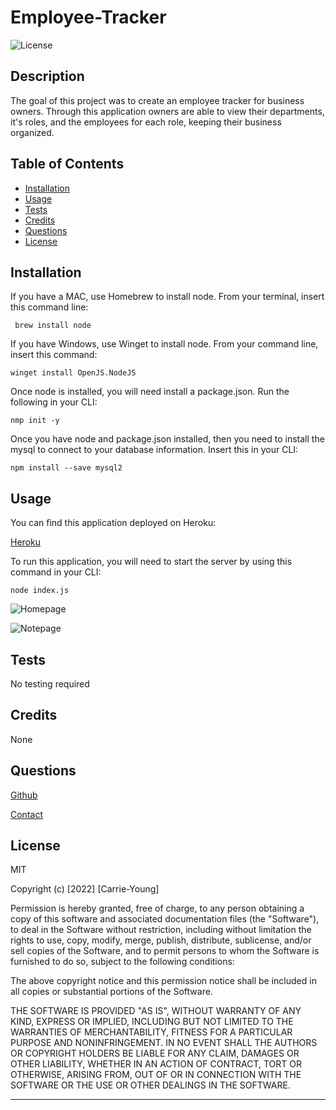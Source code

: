 # Employee-Tracker
![License](https://img.shields.io/badge/license-MIT-blue.svg)

## Description

The goal of this project was to create an employee tracker for business owners. Through this application owners are able to view their departments, it's roles, and the employees for each role, keeping their business organized.

## Table of Contents

- [Installation](#installation)
- [Usage](#usage)
- [Tests](#tests)
- [Credits](#credits)
- [Questions](#questions)
- [License](#license)


## Installation

If you have a MAC, use Homebrew to install node. From your terminal, insert this command line:

```
 brew install node
 ```

If you have Windows, use Winget to install node. From your command line, insert this command: 

```
winget install OpenJS.NodeJS
```
Once node is installed, you will need install a package.json. Run the following in your CLI:

```
nmp init -y
```
Once you have node and package.json installed, then you need to install the mysql to connect to your database information. Insert this in your CLI:

```
npm install --save mysql2
```


## Usage

You can find this application deployed on Heroku:

[Heroku](https://carrieky-note-taker.herokuapp.com/)

To run this application, you will need to start the server by using this command in your CLI:

```
node index.js
```

![Homepage](./public/assets/images/Homepage.png)

![Notepage](./public/assets/images/Notepage.png)

## Tests

No testing required

## Credits

None

## Questions

[Github](https://github.com/carrieky04)

[Contact](mailto:carrieky04@gmail.com)

## License

MIT

Copyright (c) [2022] [Carrie-Young]

Permission is hereby granted, free of charge, to any person obtaining a copy
of this software and associated documentation files (the "Software"), to deal
in the Software without restriction, including without limitation the rights
to use, copy, modify, merge, publish, distribute, sublicense, and/or sell
copies of the Software, and to permit persons to whom the Software is
furnished to do so, subject to the following conditions:

The above copyright notice and this permission notice shall be included in all
copies or substantial portions of the Software.

THE SOFTWARE IS PROVIDED "AS IS", WITHOUT WARRANTY OF ANY KIND, EXPRESS OR
IMPLIED, INCLUDING BUT NOT LIMITED TO THE WARRANTIES OF MERCHANTABILITY,
FITNESS FOR A PARTICULAR PURPOSE AND NONINFRINGEMENT. IN NO EVENT SHALL THE
AUTHORS OR COPYRIGHT HOLDERS BE LIABLE FOR ANY CLAIM, DAMAGES OR OTHER
LIABILITY, WHETHER IN AN ACTION OF CONTRACT, TORT OR OTHERWISE, ARISING FROM,
OUT OF OR IN CONNECTION WITH THE SOFTWARE OR THE USE OR OTHER DEALINGS IN THE
SOFTWARE.

---





